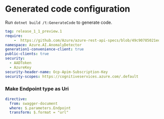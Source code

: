 # Generated code configuration

Run `dotnet build /t:GenerateCode` to generate code.

``` yaml
tag: release_1_1_preview.1
require:
    -  https://github.com/Azure/azure-rest-api-specs/blob/49c90785021ed86c1fe04259eb7f2b488e05d1a3/specification/cognitiveservices/data-plane/AnomalyDetector/readme.md
namespace: Azure.AI.AnomalyDetector
generation1-convenience-client: true
public-clients: true
security:
  - AADToken
  - AzureKey
security-header-name: Ocp-Apim-Subscription-Key
security-scopes: https://cognitiveservices.azure.com/.default
```

### Make Endpoint type as Uri

``` yaml
directive:
  from: swagger-document
  where: $.parameters.Endpoint
  transform: $.format = "url"
```
